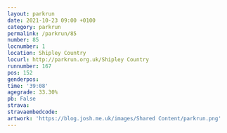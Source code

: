```yaml
---
layout: parkrun
date: 2021-10-23 09:00 +0100
category: parkrun
permalink: /parkrun/85
number: 85
locnumber: 1
location: Shipley Country
locurl: http://parkrun.org.uk/Shipley Country
runnumber: 167
pos: 152
genderpos: 
time: '39:08'
agegrade: 33.30%
pb: False
strava: 
stravaembedcode:
artwork: 'https://blog.josh.me.uk/images/Shared Content/parkrun.png'
---
```

